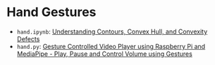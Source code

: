 # Hand Gestures

- `hand.ipynb`: [Understanding Contours, Convex Hull, and Convexity Defects](https://www.scilab.org/computer-vision-structural-analysis)
- `hand.py`: [Gesture Controlled Video Player using Raspberry Pi and MediaPipe - Play, Pause and Control Volume using Gestures](https://circuitdigest.com/microcontroller-projects/gesture-controlled-media-player-using-raspberry-pi-and-mediapipe)
